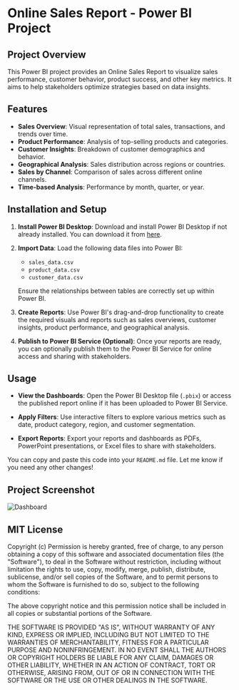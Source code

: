 # Online Sales Report - Power BI Project

## Project Overview

This Power BI project provides an Online Sales Report to visualize sales performance, customer behavior, product success, and other key metrics. It aims to help stakeholders optimize strategies based on data insights.

## Features

- **Sales Overview**: Visual representation of total sales, transactions, and trends over time.
- **Product Performance**: Analysis of top-selling products and categories.
- **Customer Insights**: Breakdown of customer demographics and behavior.
- **Geographical Analysis**: Sales distribution across regions or countries.
- **Sales by Channel**: Comparison of sales across different online channels.
- **Time-based Analysis**: Performance by month, quarter, or year.

## Installation and Setup

1. **Install Power BI Desktop**:
   Download and install Power BI Desktop if not already installed. You can download it from [here](https://powerbi.microsoft.com/desktop/).

2. **Import Data**:
   Load the following data files into Power BI:
   - `sales_data.csv`
   - `product_data.csv`
   - `customer_data.csv`
   
   Ensure the relationships between tables are correctly set up within Power BI.

3. **Create Reports**:
   Use Power BI's drag-and-drop functionality to create the required visuals and reports such as sales overviews, customer insights, product performance, and geographical analysis.

4. **Publish to Power BI Service (Optional)**:
   Once your reports are ready, you can optionally publish them to the Power BI Service for online access and sharing with stakeholders.

## Usage

- **View the Dashboards**:
   Open the Power BI Desktop file (`.pbix`) or access the published report online if it has been uploaded to Power BI Service.
   
- **Apply Filters**:
   Use interactive filters to explore various metrics such as date, product category, region, and customer segmentation.

- **Export Reports**:
   Export your reports and dashboards as PDFs, PowerPoint presentations, or Excel files to share with stakeholders.

You can copy and paste this code into your `README.md` file. Let me know if you need any other changes!
## Project Screenshot
![Dashboard](https://github.com/VivekChauhan3/Online-Sales-Report-PowerBI/powerbi1.png)


## MIT License

Copyright (c) 
Permission is hereby granted, free of charge, to any person obtaining a copy
of this software and associated documentation files (the "Software"), to deal
in the Software without restriction, including without limitation the rights
to use, copy, modify, merge, publish, distribute, sublicense, and/or sell
copies of the Software, and to permit persons to whom the Software is
furnished to do so, subject to the following conditions:

The above copyright notice and this permission notice shall be included in all
copies or substantial portions of the Software.

THE SOFTWARE IS PROVIDED "AS IS", WITHOUT WARRANTY OF ANY KIND, EXPRESS OR
IMPLIED, INCLUDING BUT NOT LIMITED TO THE WARRANTIES OF MERCHANTABILITY,
FITNESS FOR A PARTICULAR PURPOSE AND NONINFRINGEMENT. IN NO EVENT SHALL THE
AUTHORS OR COPYRIGHT HOLDERS BE LIABLE FOR ANY CLAIM, DAMAGES OR OTHER
LIABILITY, WHETHER IN AN ACTION OF CONTRACT, TORT OR OTHERWISE, ARISING FROM,
OUT OF OR IN CONNECTION WITH THE SOFTWARE OR THE USE OR OTHER DEALINGS IN THE
SOFTWARE.







